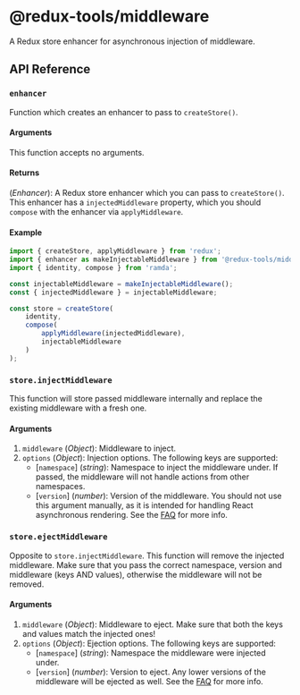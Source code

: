 # @redux-tools/middleware

A Redux store enhancer for asynchronous injection of middleware.

## API Reference

### `enhancer`

Function which creates an enhancer to pass to `createStore()`.

#### Arguments

This function accepts no arguments.

#### Returns

(_Enhancer_): A Redux store enhancer which you can pass to `createStore()`. This enhancer has a `injectedMiddleware` property, which you should `compose` with the enhancer via `applyMiddleware`.

#### Example

```js
import { createStore, applyMiddleware } from 'redux';
import { enhancer as makeInjectableMiddleware } from '@redux-tools/middleware';
import { identity, compose } from 'ramda';

const injectableMiddleware = makeInjectableMiddleware();
const { injectedMiddleware } = injectableMiddleware;

const store = createStore(
	identity,
	compose(
		applyMiddleware(injectedMiddleware),
		injectableMiddleware
	)
);
```

### `store.injectMiddleware`

This function will store passed middleware internally and replace the existing middleware with a fresh one.

#### Arguments

1. `middleware` (_Object_): Middleware to inject.
2. `options` (_Object_): Injection options. The following keys are supported:
   - [`namespace`] \(_string_): Namespace to inject the middleware under. If passed, the middleware will not handle actions from other namespaces.
   - [`version`] \(_number_): Version of the middleware. You should not use this argument manually, as it is intended for handling React asynchronous rendering. See the [FAQ](../../FAQ.md) for more info.

### `store.ejectMiddleware`

Opposite to `store.injectMiddleware`. This function will remove the injected middleware. Make sure that you pass the correct namespace, version and middleware (keys AND values), otherwise the middleware will not be removed.

#### Arguments

1. `middleware` (_Object_): Middleware to eject. Make sure that both the keys and values match the injected ones!
2. `options` (_Object_): Ejection options. The following keys are supported:
   - [`namespace`] \(_string_): Namespace the middleware were injected under.
   - [`version`] \(_number_): Version to eject. Any lower versions of the middleware will be ejected as well. See the [FAQ](../../FAQ.md) for more info.
